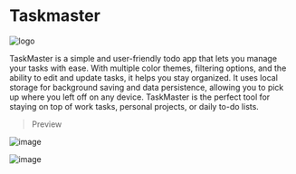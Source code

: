 # Taskmaster

![logo](https://user-images.githubusercontent.com/82800805/221742425-8873c99e-1615-45d6-b2f9-1436c992fdc1.png)


TaskMaster is a simple and user-friendly todo app that lets you manage your tasks with ease. With multiple color themes, filtering options, and the ability to edit and update tasks, it helps you stay organized. It uses local storage for background saving and data persistence, allowing you to pick up where you left off on any device. TaskMaster is the perfect tool for staying on top of work tasks, personal projects, or daily to-do lists.

> Preview 

![image](https://user-images.githubusercontent.com/82800805/221742593-90f8da83-3c7a-454f-862c-878d14b464c6.png)

![image](https://user-images.githubusercontent.com/82800805/221742576-96302748-cdd4-45c7-bb11-fb469d022a8c.png)


